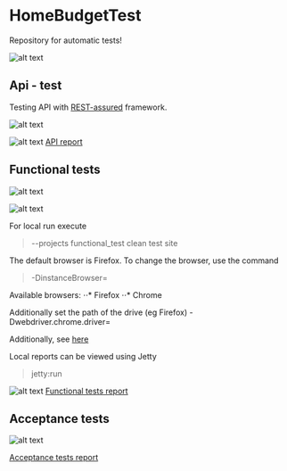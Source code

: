 # HomeBudgetTest
Repository for automatic tests!

![alt text](https://wiki.jenkins-ci.org/download/attachments/327683/JENKINS?version=1&modificationDate=1302750804000 "Jenkins")
## Api - test
Testing API with [REST-assured](https://github.com/jayway/rest-assured) framework.

![alt text](https://github.com/jayway/rest-assured/blob/master/rest-assured-logo-green.png "REST-assured")

![alt text](http://allure.qatools.ru/img/allure-logo.png "Allure report") [API report](http://52.19.25.73/ci/job/home-budget-api-test/Allure_Report/)

## Functional tests

![alt text](http://www.seleniumhq.org/images/selenium-logo.png "Selenium")

![alt text](https://docs.saucelabs.com/images/sauce-labs.bbed5298.png "sauce-labs")

For local run execute

> --projects functional_test clean test site


The default browser is Firefox. To change the browser, use the command

> -DinstanceBrowser=

Available browsers:
⋅⋅* Firefox
⋅⋅* Chrome

Additionally set the path of the drive (eg Firefox)
-Dwebdriver.chrome.driver=


Additionally, see [here](https://code.google.com/p/selenium/wiki/UsingWebDriver)


Local reports can be viewed using Jetty
> jetty:run

![alt text](http://allure.qatools.ru/img/allure-logo.png "Allure report") [Functional tests report](http://52.19.25.73/ci/job/homebudget-functional-test/Allure_Report/)


## Acceptance tests

![alt text](http://www.thucydides.info/img/serenity-logo.jpg "Serenity BDD")

[Acceptance tests report](http://52.19.25.73/ci/job/home-budget-acceptance-test/Serenity_Report/)

